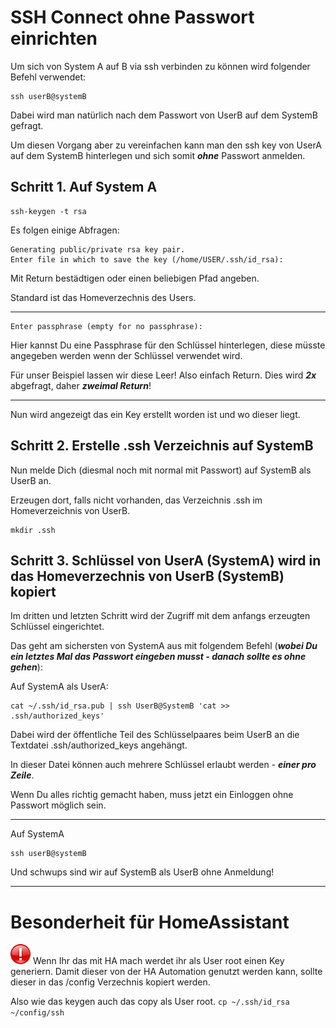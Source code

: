 # SSH Connect ohne Passwort einrichten

Um sich von System A auf B via ssh verbinden zu können wird folgender Befehl verwendet:
```
ssh userB@systemB
```
Dabei wird man natürlich nach dem Passwort von UserB auf dem SystemB gefragt.

Um diesen Vorgang aber zu vereinfachen kann man den ssh key von UserA auf dem SystemB hinterlegen und sich somit ***ohne*** Passwort anmelden.

## Schritt 1. Auf System A

```
ssh-keygen -t rsa
```
Es folgen einige Abfragen:

```
Generating public/private rsa key pair.
Enter file in which to save the key (/home/USER/.ssh/id_rsa):
```

Mit Return bestädtigen oder einen beliebigen Pfad angeben. 

Standard ist das Homeverzechnis des Users.

---

```
Enter passphrase (empty for no passphrase):
```
Hier kannst Du eine Passphrase für den Schlüssel hinterlegen, diese müsste angegeben werden wenn der Schlüssel verwendet wird. 

Für unser Beispiel lassen wir diese Leer! Also einfach Return. Dies wird ***2x*** abgefragt, daher ***zweimal Return***!

---

Nun wird angezeigt das ein Key erstellt worden ist und wo dieser liegt.

## Schritt 2. Erstelle .ssh Verzeichnis auf SystemB
Nun melde Dich (diesmal noch mit normal mit Passwort) auf SystemB als UserB an.

Erzeugen dort, falls nicht vorhanden, das Verzeichnis .ssh im Homeverzeichnis von UserB.

```
mkdir .ssh
```

## Schritt 3. Schlüssel von UserA (SystemA) wird in das Homeverzechnis von UserB (SystemB) kopiert

Im dritten und letzten Schritt wird der Zugriff mit dem anfangs erzeugten Schlüssel eingerichtet.

Das geht am sichersten von SystemA aus mit folgendem Befehl (***wobei Du ein letztes Mal das Passwort eingeben musst - danach sollte es ohne gehen***):

Auf SystemA als UserA:
```
cat ~/.ssh/id_rsa.pub | ssh UserB@SystemB 'cat >> .ssh/authorized_keys'
```

Dabei wird der öffentliche Teil des Schlüsselpaares beim UserB an die Textdatei .ssh/authorized_keys angehängt. 

In dieser Datei können auch mehrere Schlüssel erlaubt werden - ***einer pro Zeile***.

Wenn Du alles richtig gemacht haben, muss jetzt ein Einloggen ohne Passwort möglich sein.

---

Auf SystemA
```
ssh userB@systemB
```
Und schwups sind wir auf SystemB als UserB ohne Anmeldung!

---

# Besonderheit für HomeAssistant
<img src="Images/important.png" width="32px"> 
Wenn Ihr das mit HA mach werdet ihr als User root einen Key generiern. Damit dieser von der HA Automation genutzt werden kann, sollte dieser in das /config Verzechnis kopiert werden.

Also wie das keygen auch das copy als User root.
`cp ~/.ssh/id_rsa ~/config/ssh`
